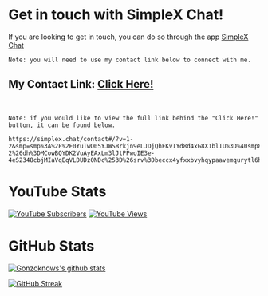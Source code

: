 # Get in touch with SimpleX Chat!
If you are looking to get in touch, you can do so through the app [SimpleX Chat](https://simplex.chat/)

`Note: you will need to use my contact link below to connect with me.`

## My Contact Link: [Click Here!](https://simplex.chat/contact#/?v=1-2&smp=smp%3A%2F%2F0YuTwO05YJWS8rkjn9eLJDjQhFKvIYd8d4xG8X1blIU%3D%40smp8.simplex.im%2F4dgDprEeyoZrmJCgU2GBv7zIIvjSg4Qt%23%2F%3Fv%3D1-2%26dh%3DMCowBQYDK2VuAyEAxLm3lJtPPwoIE3e-4eS2348cbjMIaVqEqVLDUDz0NDc%253D%26srv%3Dbeccx4yfxxbvyhqypaavemqurytl6hozr47wfc7uuecacjqdvwpw2xid.onion)

<br>

`Note: if you would like to view the full link behind the "Click Here!" button, it can be found below.`
```
https://simplex.chat/contact#/?v=1-2&smp=smp%3A%2F%2F0YuTwO05YJWS8rkjn9eLJDjQhFKvIYd8d4xG8X1blIU%3D%40smp8.simplex.im%2F4dgDprEeyoZrmJCgU2GBv7zIIvjSg4Qt%23%2F%3Fv%3D1-2%26dh%3DMCowBQYDK2VuAyEAxLm3lJtPPwoIE3e-4eS2348cbjMIaVqEqVLDUDz0NDc%253D%26srv%3Dbeccx4yfxxbvyhqypaavemqurytl6hozr47wfc7uuecacjqdvwpw2xid.onion
```

# YouTube Stats

[![YouTube Subscribers](https://img.shields.io/youtube/channel/subscribers/UCJ2UWSIwgQPbNBSv3k_eBLg?style=for-the-badge)](https://www.youtube.com/@gonzoknows?sub_confirmation=1) 
[![YouTube Views](https://img.shields.io/youtube/channel/views/UCJ2UWSIwgQPbNBSv3k_eBLg?style=for-the-badge)](https://www.youtube.com/@gonzoknows?sub_confirmation=1)


# GitHub Stats

[![Gonzoknows's github stats](https://github-readme-stats.vercel.app/api?username=gonzoknows&show_icons=true&count_private=true&theme=radical&hide=stars)](https://github.com/gonzoknows)

[![GitHub Streak](https://github-readme-streak-stats.herokuapp.com/?user=gonzoknows&theme=dark&count_private=true&theme=radical)](https://github.com/gonzoknows)
